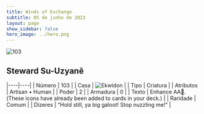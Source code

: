 ```yaml
---
title: Winds of Exchange
subtitle: 05 de junho de 2023
layout: page
show_sidebar: false
hero_image: ../hero.png
---
```


![103](https://mastervault-storage-prod.s3.amazonaws.com/media/card_front/en/600_103_44fa8055d6e8_en.png)


## Steward Su-Uzyanĕ

|----|----|
| Número | 103 |
| Casa | ![Ekwidon](https://archonarcana.com/images/thumb/3/31/Ekwidon.png/25px-Ekwidon.png "Ekwidon") |
| Tipo | Criatura |
| Atributos | Artisan • Human |
| Poder | 2 |
| Armadura | 0 |
| Texto | Enhance AA. (These icons have already been added to cards in your deck.)  |
| Raridade | Comum |
| Dizeres | “Hold still, ya big galoot! Stop nuzzling me!” |

